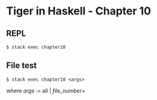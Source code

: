 # Tiger in Haskell - Chapter 10

## REPL

```command
$ stack exec chapter10
```

## File test

```command
$ stack exec chapter10 <args>
```

where _args_ := all | _file_number_\+
